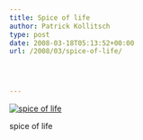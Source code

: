 ```yaml
---
title: Spice of life
author: Patrick Kollitsch
type: post
date: 2008-03-18T05:13:52+00:00
url: /2008/03/spice-of-life/




---
```

<div class="flickr">
  <a href="http://www.flickr.com/photos/schreibblogade/2343929480/" title="spice of life"><img src="//farm4.static.flickr.com/3057/2343929480_e2a0b45def.jpg" alt="spice of life" /></a></p> 
  
  <p>
    spice of life
  </p>
</div>